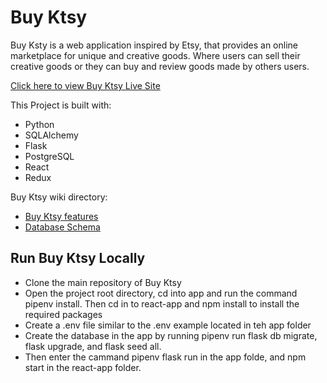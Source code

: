 # Buy Ktsy

Buy Ksty is a web application inspired by Etsy, that provides an online marketplace for unique and creative goods. Where users can sell their creative goods or they can buy and review goods made by others users.

[Click here to view Buy Ktsy Live Site](https://buy-ktsy.herokuapp.com/)

This Project is built with:
* Python
* SQLAlchemy
* Flask
* PostgreSQL
* React
* Redux


Buy Ktsy wiki directory:
* [Buy Ktsy features](https://github.com/katyky14/group_project/wiki/Esty-Clone-MVP-Features-List)
* [Database Schema](https://github.com/katyky14/group_project/wiki/Esty-Clone-DB-Schema)


## Run Buy Ktsy Locally

* Clone the main repository of Buy Ktsy
* Open the project root directory, cd into app and run the command pipenv install. Then cd in to react-app and npm install to install the required packages
* Create a .env file similar to the .env example located in teh app folder
* Create the database in the app by running pipenv run flask db migrate, flask upgrade, and flask seed all.
* Then enter the cammand pipenv flask run in the app folde, and npm start in the react-app folder.



